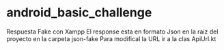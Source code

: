 # android_basic_challenge 

Respuesta Fake con Xampp 
El response esta en formato Json en la raiz del proyecto en la carpeta json-fake
Para modifical la URL ir a la clas ApiUrl.kt
